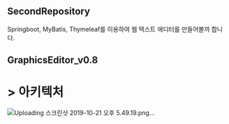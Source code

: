 ## SecondRepository
Springboot, MyBatis, Thymeleaf를 이용하여 웹 텍스트 에디터를 만들어볼까 합니다.


## GraphicsEditor_v0.8

# > 아키텍처
![Uploading 스크린샷 2019-10-21 오후 5.49.19.png…]()
